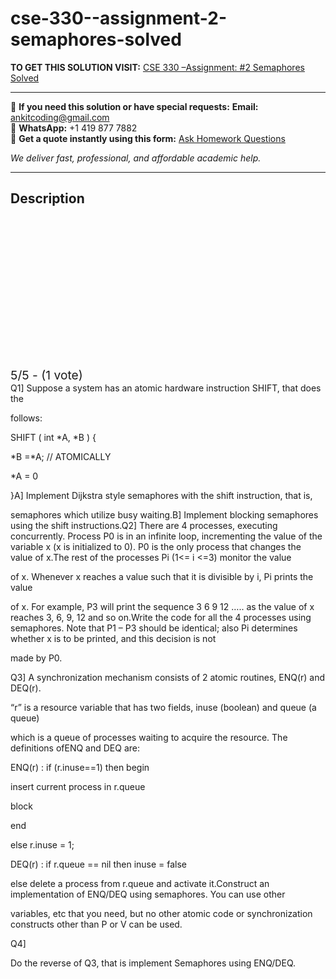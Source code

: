 # cse-330--assignment-2-semaphores-solved
**TO GET THIS SOLUTION VISIT:** [CSE 330 –Assignment: #2 Semaphores Solved](https://www.ankitcodinghub.com/product/cse-330-assignment-2-semaphores-solved/)


---

📩 **If you need this solution or have special requests:** **Email:** ankitcoding@gmail.com  
📱 **WhatsApp:** +1 419 877 7882  
📄 **Get a quote instantly using this form:** [Ask Homework Questions](https://www.ankitcodinghub.com/services/ask-homework-questions/)

*We deliver fast, professional, and affordable academic help.*

---

<h2>Description</h2>



<div class="kk-star-ratings kksr-auto kksr-align-center kksr-valign-top" data-payload="{&quot;align&quot;:&quot;center&quot;,&quot;id&quot;:&quot;8083&quot;,&quot;slug&quot;:&quot;default&quot;,&quot;valign&quot;:&quot;top&quot;,&quot;ignore&quot;:&quot;&quot;,&quot;reference&quot;:&quot;auto&quot;,&quot;class&quot;:&quot;&quot;,&quot;count&quot;:&quot;1&quot;,&quot;legendonly&quot;:&quot;&quot;,&quot;readonly&quot;:&quot;&quot;,&quot;score&quot;:&quot;5&quot;,&quot;starsonly&quot;:&quot;&quot;,&quot;best&quot;:&quot;5&quot;,&quot;gap&quot;:&quot;4&quot;,&quot;greet&quot;:&quot;Rate this product&quot;,&quot;legend&quot;:&quot;5\/5 - (1 vote)&quot;,&quot;size&quot;:&quot;24&quot;,&quot;title&quot;:&quot;CSE 330 –Assignment: #2 Semaphores Solved&quot;,&quot;width&quot;:&quot;138&quot;,&quot;_legend&quot;:&quot;{score}\/{best} - ({count} {votes})&quot;,&quot;font_factor&quot;:&quot;1.25&quot;}">

<div class="kksr-stars">

<div class="kksr-stars-inactive">
            <div class="kksr-star" data-star="1" style="padding-right: 4px">


<div class="kksr-icon" style="width: 24px; height: 24px;"></div>
        </div>
            <div class="kksr-star" data-star="2" style="padding-right: 4px">


<div class="kksr-icon" style="width: 24px; height: 24px;"></div>
        </div>
            <div class="kksr-star" data-star="3" style="padding-right: 4px">


<div class="kksr-icon" style="width: 24px; height: 24px;"></div>
        </div>
            <div class="kksr-star" data-star="4" style="padding-right: 4px">


<div class="kksr-icon" style="width: 24px; height: 24px;"></div>
        </div>
            <div class="kksr-star" data-star="5" style="padding-right: 4px">


<div class="kksr-icon" style="width: 24px; height: 24px;"></div>
        </div>
    </div>

<div class="kksr-stars-active" style="width: 138px;">
            <div class="kksr-star" style="padding-right: 4px">


<div class="kksr-icon" style="width: 24px; height: 24px;"></div>
        </div>
            <div class="kksr-star" style="padding-right: 4px">


<div class="kksr-icon" style="width: 24px; height: 24px;"></div>
        </div>
            <div class="kksr-star" style="padding-right: 4px">


<div class="kksr-icon" style="width: 24px; height: 24px;"></div>
        </div>
            <div class="kksr-star" style="padding-right: 4px">


<div class="kksr-icon" style="width: 24px; height: 24px;"></div>
        </div>
            <div class="kksr-star" style="padding-right: 4px">


<div class="kksr-icon" style="width: 24px; height: 24px;"></div>
        </div>
    </div>
</div>


<div class="kksr-legend" style="font-size: 19.2px;">
            5/5 - (1 vote)    </div>
    </div>
<div class="product-description">Q1] Suppose a system has an atomic hardware instruction SHIFT, that does the

follows:

SHIFT ( int *A, *B ) {

*B =*A; // ATOMICALLY

*A = 0

}A] Implement Dijkstra style semaphores with the shift instruction, that is,

semaphores which utilize busy waiting.B] Implement blocking semaphores using the shift instructions.Q2] There are 4 processes, executing concurrently. Process P0 is in an infinite loop, incrementing the value of the variable x (x is initialized to 0). P0 is the only process that changes the value of x.The rest of the processes Pi (1&lt;= i &lt;=3) monitor the value

of x. Whenever x reaches a value such that it is divisible by i, Pi prints the value

of x. For example, P3 will print the sequence 3 6 9 12 ….. as the value of x reaches 3, 6, 9, 12 and so on.Write the code for all the 4 processes using semaphores. Note that P1 – P3 should be identical; also Pi determines whether x is to be printed, and this decision is not

made by P0.

Q3] A synchronization mechanism consists of 2 atomic routines, ENQ(r) and DEQ(r).

“r” is a resource variable that has two fields, inuse (boolean) and queue (a queue)

which is a queue of processes waiting to acquire the resource. The definitions ofENQ and DEQ are:

ENQ(r) : if (r.inuse==1) then begin

insert current process in r.queue

block

end

else r.inuse = 1;

DEQ(r) : if r.queue == nil then inuse = false

else delete a process from r.queue and activate it.Construct an implementation of ENQ/DEQ using semaphores. You can use other

variables, etc that you need, but no other atomic code or synchronization constructs other than P or V can be used.

Q4]

Do the reverse of Q3, that is implement Semaphores using ENQ/DEQ.

</div>
